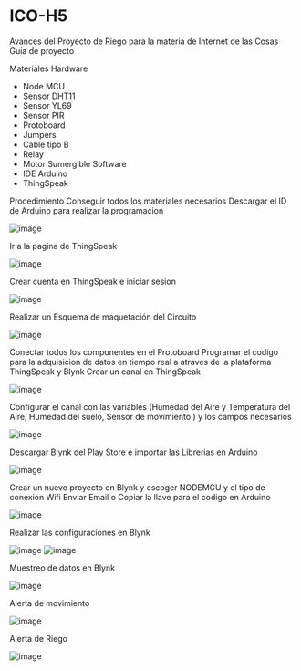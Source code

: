 # ICO-H5
Avances del Proyecto de Riego para la materia de Internet de las Cosas
Guia de proyecto 

Materiales 
Hardware
- Node MCU
- Sensor DHT11
- Sensor YL69
- Sensor PIR
- Protoboard
- Jumpers
- Cable tipo B
- Relay
- Motor Sumergible
Software 
- IDE Arduino 
- ThingSpeak

Procedimiento
Conseguir todos los materiales necesarios
Descargar el ID de Arduino para realizar la programacion 

![image](https://user-images.githubusercontent.com/45986551/122448886-3c9c5880-cf73-11eb-84bf-5a794d30c3d8.png)

Ir a la pagina de ThingSpeak

![image](https://user-images.githubusercontent.com/45986551/122449041-6c4b6080-cf73-11eb-9173-ceb39a87c2cc.png)

Crear cuenta en ThingSpeak e iniciar sesion

![image](https://user-images.githubusercontent.com/45986551/122847664-27f2f400-d2d6-11eb-8fa0-afd4be755f20.png)

Realizar un Esquema de maquetación del Circuito

![image](https://user-images.githubusercontent.com/45986551/122698773-ff0b2a00-d215-11eb-8f15-bffc0224f5eb.png)

Conectar todos los componentes en el Protoboard
Programar el codigo para la adquisicion de datos en tiempo real a atraves de la plataforma ThingSpeak y Blynk 
Crear un canal en ThingSpeak 

![image](https://user-images.githubusercontent.com/45986551/122847760-4822b300-d2d6-11eb-9abe-6e2312a28e16.png)

Configurar el canal con las variables (Humedad del Aire y Temperatura del Aire, Humedad del suelo, Sensor de movimiento ) y los campos necesarios 

![image](https://user-images.githubusercontent.com/45986551/122694038-222fdc80-d20a-11eb-8f52-d12ea49fc9c2.png)

Descargar Blynk del Play Store e importar las Librerias en Arduino

![image](https://user-images.githubusercontent.com/45986551/122847873-7c966f00-d2d6-11eb-843a-fa87166cd4ee.png)

Crear un nuevo proyecto en Blynk y escoger NODEMCU y el tipo de conexion Wifi 
Enviar Email o Copiar la llave para el codigo en Arduino

![image](https://user-images.githubusercontent.com/45986551/122848038-c717eb80-d2d6-11eb-87b2-4c1adabea5fc.png)

Realizar las configuraciones en Blynk 

![image](https://user-images.githubusercontent.com/45986551/122848097-e282f680-d2d6-11eb-9859-6ae59d92a999.png)
![image](https://user-images.githubusercontent.com/45986551/122848124-e9116e00-d2d6-11eb-9ac7-64c677dc291b.png)

Muestreo de datos en Blynk 

![image](https://user-images.githubusercontent.com/45986551/122848146-f75f8a00-d2d6-11eb-9d1a-82c9640f57e8.png)

Alerta de movimiento 

![image](https://user-images.githubusercontent.com/45986551/122848207-13632b80-d2d7-11eb-9c1b-9468a024a79d.png)

Alerta de Riego

![image](https://user-images.githubusercontent.com/45986551/122848212-18c07600-d2d7-11eb-9652-6114eddd4e13.png)






